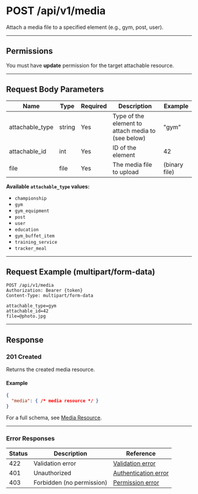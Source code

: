 # POST /api/v1/media

Attach a media file to a specified element (e.g., gym, post, user).


---

## Permissions
You must have **update** permission for the target attachable resource.

---

## Request Body Parameters
| Name            | Type    | Required | Description                                                      | Example         |
|-----------------|---------|----------|------------------------------------------------------------------|-----------------|
| attachable_type | string  | Yes      | Type of the element to attach media to (see below)               | "gym"          |
| attachable_id   | int     | Yes      | ID of the element                                                | 42              |
| file            | file    | Yes      | The media file to upload                                         | (binary file)   |

**Available `attachable_type` values:**
- `championship`
- `gym`
- `gym_equipment`
- `post`
- `user`
- `education`
- `gym_buffet_item`
- `training_service`
- `tracker_meal`

---

## Request Example (multipart/form-data)
```
POST /api/v1/media
Authorization: Bearer {token}
Content-Type: multipart/form-data

attachable_type=gym
attachable_id=42
file=@photo.jpg
```

---

## Response

### 201 Created
Returns the created media resource.

#### Example
```json
{
  "media": { /* media resource */ }
}
```

For a full schema, see [Media Resource](media_resource.md).

---

### Error Responses
| Status | Description                | Reference                                      |
|--------|----------------------------|------------------------------------------------|
| 422    | Validation error           | [Validation error](../_globals/validation-errors.md) |
| 401    | Unauthorized               | [Authentication error](../_globals/authentication-errors.md) |
| 403    | Forbidden (no permission)  | [Permission error](../_globals/permission-errors.md) |
